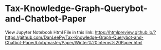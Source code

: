 # Tax-Knowledge-Graph-Querybot-and-Chatbot-Paper

View Jupyter Notebook Html File in this link: https://htmlpreview.github.io/?https://github.com/DanLeePy/Tax-Knowledge-Graph-Querybot-and-Chatbot-Paper/blob/master/Paper/Winter%20Interns%20Paper.html
